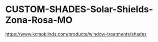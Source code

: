 # CUSTOM-SHADES-Solar-Shields-Zona-Rosa-MO
https://www.kcmoblinds.com/products/window-treatments/shades
